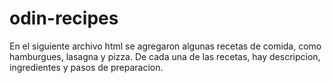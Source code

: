 # odin-recipes

En el siguiente archivo html se agregaron algunas recetas de comida, como hamburgues, lasagna y pizza.
De cada una de las recetas, hay descripcion, ingredientes y pasos de preparacion. 